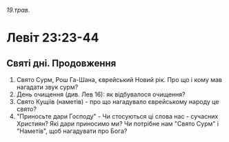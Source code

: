 
_19.трав._

# Левіт 23:23-44

## Святі дні. Продовження
1. Свято Сурм, Рош Га-Шана, єврейський Новий рік. Про що і кому мав нагадати звук сурм?
2. День очищення (див. Лев 16): як відбувалося очищення?
3. Свято Кущіів (наметів) - про що нагадувало єврейському народу це свято?
4. "Приносьте дари Господу" - Чи стосуються ці слова нас - сучасних Християн? Які дари приносимо ми? Чи потрібне нам "Свято Сурм" і "Наметів", щоб нагадувати про Бога?
